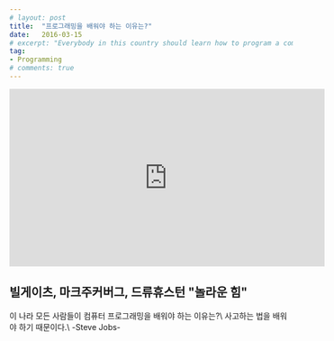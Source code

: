 ```yaml
---
# layout: post
title:  "프로그래밍을 배워야 하는 이유는?"
date:   2016-03-15
# excerpt: "Everybody in this country should learn how to program a computer... because it teaches you how to think. - Steve Jobs"
tag:
- Programming
# comments: true
---
```


<iframe src="https://www.facebook.com/plugins/video.php?href=https%3A%2F%2Fwww.facebook.com%2Fdevkorea.co.kr%2Fvideos%2F506091856093577%2F&show_text=0&width=560" width="560" height="315" style="border:none;overflow:hidden" scrolling="no" frameborder="0" allowTransparency="true" allowFullScreen="true"></iframe>

## 빌게이츠, 마크주커버그, 드류휴스턴 "놀라운 힘"

이 나라 모든 사람들이 컴퓨터 프로그래밍을 배워야 하는 이유는?\\
사고하는 법을 배워야 하기 때문이다.\\
-Steve Jobs-
